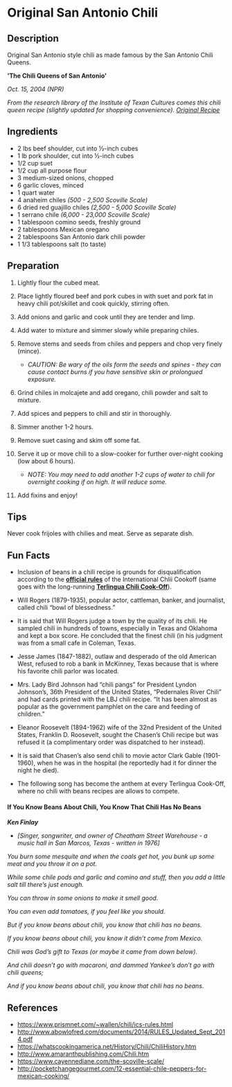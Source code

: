 # Original San Antonio Chili

## Description

Original San Antonio style chili as made famous by the San Antonio Chili Queens.

__'The Chili Queens of San Antonio'__

*Oct. 15, 2004 (NPR)*

*From the research library of the Institute of Texan Cultures comes this chili queen recipe (slightly updated for shopping convenience). [Original Recipe](https://www.npr.org/templates/story/story.php?storyId=4108397)*

## Ingredients

- 2 lbs beef shoulder, cut into ½-inch cubes
- 1 lb pork shoulder, cut into ½-inch cubes
- 1/2 cup suet
- 1/2 cup all purpose flour
- 3 medium-sized onions, chopped
- 6 garlic cloves, minced
- 1 quart water
- 4 anaheim chiles *(500 - 2,500 Scoville Scale)*
- 6 dried red guajillo chiles *(2,500 - 5,000 Scoville Scale)*
- 1 serrano chile *(6,000 - 23,000 Scoville Scale)*
- 1 tablespoon comino seeds, freshly ground
- 2 tablespoons Mexican oregano
- 2 tablespoons San Antonio dark chili powder
- 1 1/3 tablespoons salt (to taste)

## Preparation

1. Lightly flour the cubed meat.

2. Place lightly floured beef and pork cubes in with suet and pork fat in heavy chili pot/skillet and cook quickly, stirring often.

3. Add onions and garlic and cook until they are tender and limp.

4. Add water to mixture and simmer slowly while preparing chiles.

5. Remove stems and seeds from chiles and peppers and chop very finely (mince).

    - *CAUTION: Be wary of the oils form the seeds and spines - they can cause contact burns if you have sensitive skin or prolongued exposure.*


6. Grind chiles in molcajete and add oregano, chili powder and salt to mixture.

7. Add spices and peppers to chili and stir in thoroughly.

8. Simmer another 1-2 hours.

9. Remove suet casing and skim off some fat.

10. Serve it up or move chili to a slow-cooker for further over-night cooking (low about 6 hours).

    - *NOTE: You may need to add another 1-2 cups of water to chili for overnight cooking if on high. It will reduce some.*

11. Add fixins and enjoy!


## Tips

Never cook frijoles with chilies and meat.
Serve as separate dish.

## Fun Facts

- Inclusion of beans in a chili recipe is grounds for disqualification according to the __[official rules](https://www.prismnet.com/~wallen/chili/ics-rules.html)__ of the International Chlii Cookoff (same goes with the long-running __[Terlingua Chili Cook-Off](http://www.abowlofred.com/Tolbert_Rules.htm)__).

- Will Rogers (1879-1935), popular actor, cattleman, banker, and journalist, called chili “bowl of blessedness.”

- It is said that Will Rogers judge a town by the quality of its chili.  He sampled chili in hundreds of towns, especially in Texas and Oklahoma and kept a box score.  He concluded that the finest chili (in his judgment was from a small cafe in Coleman, Texas.

- Jesse James (1847-1882), outlaw and desperado of the old American West, refused to rob a bank in McKinney, Texas because that is where his favorite chili parlor was located.

- Mrs. Lady Bird Johnson had “chili pangs” for President Lyndon Johnson’s, 36th President of the United States, “Pedernales River Chili” and had cards printed with the LBJ chili recipe.  “It has been almost as popular as the government pamphlet on the care and feeding of children.”

- Eleanor Roosevelt (1894-1962) wife of the 32nd President of the United States, Franklin D. Roosevelt, sought the Chasen’s Chili recipe but was refused it (a complimentary order was dispatched to her instead).

- It is said that Chasen’s also send chili to movie actor Clark Gable (1901-1960), when he was in the hospital (he reportedly had it for dinner the night he died).

- The following song has become the anthem at every Terlingua Cook-Off, where no chili with beans recipes are allows to compete.


#### If You Know Beans About Chili, You Know That Chili Has No Beans

__*Ken Finlay*__
- *[Singer, songwriter, and owner of Cheatham Street Warehouse - a music hall in San Marcos, Texas - written in 1976]*

*You burn some mesquite and when the coals get hot, you bunk up some meat and you throw it on a pot.*

*While some chile pods and garlic and comino and stuff, then you add a little salt till there’s just enough.*

*You can throw in some onions to make it smell good.*

*You can even add tomatoes, if you feel like you should.*

*But if you know beans about chili, you know that chili has no beans.*

*If you know beans about chili, you know it didn’t come from Mexico.*

*Chili was God’s gift to Texas (or maybe it came from down below).*

*And chili doesn’t go with macaroni, and dammed Yankee’s don’t go with chili queens;*

*And if you know beans about chili, you know that chili has no beans.*

## References

- https://www.prismnet.com/~wallen/chili/ics-rules.html
- http://www.abowlofred.com/documents/2014/RULES_Updated_Sept_2014.pdf
- https://whatscookingamerica.net/History/Chili/ChiliHistory.htm
- http://www.amaranthpublishing.com/Chili.htm
- https://www.cayennediane.com/the-scoville-scale/
- http://pocketchangegourmet.com/12-essential-chile-peppers-for-mexican-cooking/
